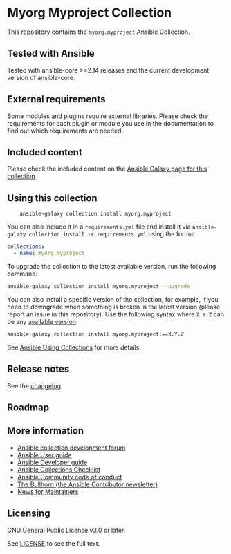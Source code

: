 # Myorg Myproject Collection

This repository contains the `myorg.myproject` Ansible Collection.

## Tested with Ansible

Tested with ansible-core >=2.14 releases and the current development version of
ansible-core.

## External requirements

Some modules and plugins require external libraries. Please check the
requirements for each plugin or module you use in the documentation to find out
which requirements are needed.

## Included content

Please check the included content on the
[Ansible Galaxy page for this collection](https://galaxy.ansible.com/myorg/myproject).

## Using this collection

```
    ansible-galaxy collection install myorg.myproject
```

You can also include it in a `requirements.yml` file and install it via
`ansible-galaxy collection install -r requirements.yml` using the format:

```yaml
collections:
  - name: myorg.myproject
```

To upgrade the collection to the latest available version, run the following
command:

```bash
ansible-galaxy collection install myorg.myproject --upgrade
```

You can also install a specific version of the collection, for example, if you
need to downgrade when something is broken in the latest version (please report
an issue in this repository). Use the following syntax where `X.Y.Z` can be any
[available version](https://galaxy.ansible.com/myorg/myproject):

```bash
ansible-galaxy collection install myorg.myproject:==X.Y.Z
```

See
[Ansible Using Collections](https://docs.ansible.com/ansible/latest/user_guide/collections_using.html)
for more details.

## Release notes

See the
[changelog](https://github.com/ansible-collections/myorg.myproject/tree/main/CHANGELOG.rst).

## Roadmap

<!-- Optional. Include the roadmap for this collection, and the proposed release/versioning strategy so users can anticipate the upgrade/update cycle. -->

## More information

<!-- List out where the user can find additional information, such as working group meeting times, slack/Matrix channels, or documentation for the product this collection automates. At a minimum, link to: -->

- [Ansible collection development forum](https://forum.ansible.com/c/project/collection-development/27)
- [Ansible User guide](https://docs.ansible.com/ansible/devel/user_guide/index.html)
- [Ansible Developer guide](https://docs.ansible.com/ansible/devel/dev_guide/index.html)
- [Ansible Collections Checklist](https://docs.ansible.com/ansible/devel/community/collection_contributors/collection_requirements.html)
- [Ansible Community code of conduct](https://docs.ansible.com/ansible/devel/community/code_of_conduct.html)
- [The Bullhorn (the Ansible Contributor newsletter)](https://docs.ansible.com/ansible/devel/community/communication.html#the-bullhorn)
- [News for Maintainers](https://forum.ansible.com/tag/news-for-maintainers)

## Licensing

GNU General Public License v3.0 or later.

See [LICENSE](https://www.gnu.org/licenses/gpl-3.0.txt) to see the full text.
